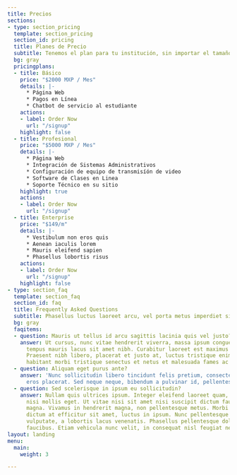 ```yaml
---
title: Precios
sections:
- type: section_pricing
  template: section_pricing
  section_id: pricing
  title: Planes de Precio
  subtitle: Tenemos el plan para tu institución, sin importar el tamaño.
  bg: gray
  pricingplans:
  - title: Básico
    price: "$2000 MXP / Mes"
    details: |-
      * Página Web
      * Pagos en Línea
      * Chatbot de servicio al estudiante
    actions:
    - label: Order Now
      url: "/signup"
    highlight: false
  - title: Profesional
    price: "$5000 MXP / Mes"
    details: |-
      * Página Web
      * Integración de Sistemas Administrativos
      * Configuración de equipo de transmisíón de video
      * Software de Clases en Linea
      * Soporte Técnico en su sitio
    highlight: true
    actions:
    - label: Order Now
      url: "/signup"
  - title: Enterprise
    price: "$149/m"
    details: |-
      * Vestibulum non eros quis
      * Aenean iaculis lorem
      * Mauris eleifend sapien
      * Phasellus lobortis risus
    actions:
    - label: Order Now
      url: "/signup"
    highlight: false
- type: section_faq
  template: section_faq
  section_id: faq
  title: Frequently Asked Questions
  subtitle: Phasellus luctus laoreet arcu, vel porta metus imperdiet sit amet.
  bg: gray
  faqitems:
  - question: Mauris ut tellus id arcu sagittis lacinia quis vel justo?
    answer: Ut cursus, nunc vitae hendrerit viverra, massa ipsum congue quam, sed
      tempus mauris lacus sit amet nibh. Curabitur laoreet est maximus mollis feugiat.
      Praesent nibh libero, placerat et justo at, luctus tristique enim. Pellentesque
      habitant morbi tristique senectus et netus et malesuada fames ac turpis egestas.
  - question: Aliquam eget purus ante?
    answer: 'Nunc sollicitudin libero tincidunt felis pretium, consectetur aliquam
      eros placerat. Sed neque neque, bibendum a pulvinar id, pellentesque eget velit. '
  - question: Sed scelerisque in ipsum eu sollicitudin?
    answer: Nullam quis ultrices ipsum. Integer eleifend laoreet quam, ac dignissim
      nisi mollis eget. Ut vitae nisi sit amet nisi suscipit dictum faucibus eget
      magna. Vivamus in hendrerit magna, non pellentesque metus. Morbi orci odio,
      dictum at efficitur sit amet, luctus in ipsum. Nunc pellentesque mi vel dui
      vulputate, a lobortis lacus venenatis. Phasellus pellentesque dolor id feugiat
      faucibus. Etiam vehicula nunc velit, in consequat nisl feugiat nec.
layout: landing
menu:
  main:
    weight: 3

---
```

